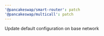```yaml
---
'@pancakeswap/smart-router': patch
'@pancakeswap/multicall': patch
---
```


Update default configuration on base network
